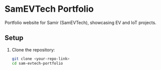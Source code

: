 # SamEVTech Portfolio

Portfolio website for Samir (SamEVTech), showcasing EV and IoT projects.

## Setup
1. Clone the repository:
   ```bash
   git clone <your-repo-link>
   cd sam-evtech-portfolio
